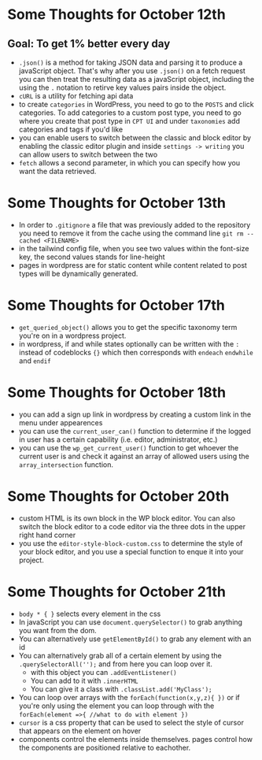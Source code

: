 # Some Thoughts for October 12th 

## Goal: To get 1% better every day
- `.json()` is a method for taking JSON data and parsing it to produce a javaScript object. That's why after you use `.json()` on a fetch request you can then treat the resulting data as a javaScript object, including the using the `.` notation to retirve key values pairs inside the object. 
- `cURL` is a utility for fetching api data
- to create `categories` in WordPress, you need to go to the `POSTS` and click categories. To add categories to a custom post type, you need to go where you create that post type in `CPT UI` and under `taxonomies` add categories and tags if you'd like
- you can enable users to switch between the classic and block editor by enabling the classic editor plugin and inside `settings -> writing` you can allow users to switch between the two
- `fetch` allows a second parameter, in which you can specify how you want the data retrieved. 

# Some Thoughts for October 13th 

- In order to `.gitignore` a file that was previously added to the repository you need to remove it from the cache using the command line `git rm --cached <FILENAME>` 
- in the tailwind config file, when you see two values within the font-size key, the second values stands for line-height
- pages in wordpress are for static content while content related to post types will be dynamically generated. 

# Some Thoughts for October 17th
-  `get_queried_object()` allows you to get the specific taxonomy term you're on in a wordpress project.
- in wordpress, if and while states optionally can be written with the `:` instead of codeblocks `{}` which then corresponds with `endeach` `endwhile` and `endif`  
# Some Thoughts for October 18th
- you can add a sign up link in wordpress by creating a custom link in the menu under appearences 
- you can use the `current_user_can()` function to determine if the logged in user has a certain capability (i.e. editor, administrator, etc.)
- you can use the `wp_get_current_user()` function to get whoever the current user is and check it against an array of allowed users using the `array_intersection` function. 
# Some Thoughts for October 20th
- custom HTML is its own block in the WP block editor. You can also switch the block editor to a code editor via the three dots in the upper right hand corner
- you use the `editor-style-block-custom.css` to determine the style of your block editor, and you use a special function to enque it into your project.
# Some Thoughts for October 21th
- `body * { }` selects every element in the css
- In javaScript you can use `document.querySelector()` to grab anything you want from the dom. 
- You can alternatively use `getElementById()` to grab any element with an id
- You can alternatively grab all of a certain element by using the `.querySelectorAll('');` and from here you can loop over it.
	- with this object you can `.addEventListener()`
	- You can add to it with  `.innerHTML`
	- You can give it a class with `.classList.add('MyClass');`
- You can loop over arrays with the `forEach(function(x,y,z){ })` or if you're only using the element you can loop through with the `forEach(element =>{ //what to do with element })`
- `cursor` is a css property that can be used to select the style of cursor that appears on the element on hover
- components control the elements inside themselves. pages control how the components are positioned relative to eachother. 